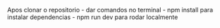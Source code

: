 Apos clonar o repositorio - dar comandos no terminal -
npm install para instalar dependencias -
npm run dev para rodar localmente
